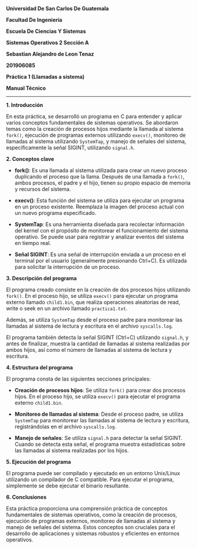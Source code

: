 ﻿**Universidad De San Carlos De Guatemala**
 
**Facultad De Ingeniería**

**Escuela De Ciencias Y Sistemas**

**Sistemas Operativos 2 Sección A**

**Sebastian Alejandro de Leon Tenaz**

**201906085**

**Práctica 1 (Llamadas a sistema)**

**Manual Técnico**

---

**1. Introducción**

En esta práctica, se desarrolló un programa en C para entender y aplicar varios conceptos fundamentales de sistemas operativos. Se abordaron temas como la creación de procesos hijos mediante la llamada al sistema `fork()`, ejecución de programas externos utilizando `execv()`, monitoreo de llamadas al sistema utilizando `SystemTap`, y manejo de señales del sistema, específicamente la señal SIGINT, utilizando `signal.h`.

**2. Conceptos clave**

- **fork()**: Es una llamada al sistema utilizada para crear un nuevo proceso duplicando el proceso que la llama. Después de una llamada a `fork()`, ambos procesos, el padre y el hijo, tienen su propio espacio de memoria y recursos del sistema.

- **execv()**: Esta función del sistema se utiliza para ejecutar un programa en un proceso existente. Reemplaza la imagen del proceso actual con un nuevo programa especificado.

- **SystemTap**: Es una herramienta diseñada para recolectar información del kernel con el propósito de monitorear el funcionamiento del sistema operativo. Se puede usar para registrar y analizar eventos del sistema en tiempo real.

- **Señal SIGINT**: Es una señal de interrupción enviada a un proceso en el terminal por el usuario (generalmente presionando Ctrl+C). Es utilizada para solicitar la interrupción de un proceso.

**3. Descripción del programa**

El programa creado consiste en la creación de dos procesos hijos utilizando `fork()`. En el proceso hijo, se utiliza `execv()` para ejecutar un programa externo llamado `child1.bin`, que realiza operaciones aleatorias de read, write o seek en un archivo llamado `practica1.txt`.

Además, se utiliza `SystemTap` desde el proceso padre para monitorear las llamadas al sistema de lectura y escritura en el archivo `syscalls.log`.

El programa también detecta la señal SIGINT (Ctrl+C) utilizando `signal.h`, y antes de finalizar, muestra la cantidad de llamadas al sistema realizadas por ambos hijos, así como el número de llamadas al sistema de lectura y escritura.

**4. Estructura del programa**

El programa consta de las siguientes secciones principales:

- **Creación de procesos hijos**: Se utiliza `fork()` para crear dos procesos hijos. En el proceso hijo, se utiliza `execv()` para ejecutar el programa externo `child1.bin`.

- **Monitoreo de llamadas al sistema**: Desde el proceso padre, se utiliza `SystemTap` para monitorear las llamadas al sistema de lectura y escritura, registrándolas en el archivo `syscalls.log`.

- **Manejo de señales**: Se utiliza `signal.h` para detectar la señal SIGINT. Cuando se detecta esta señal, el programa muestra estadísticas sobre las llamadas al sistema realizadas por los hijos.

**5. Ejecución del programa**

El programa puede ser compilado y ejecutado en un entorno Unix/Linux utilizando un compilador de C compatible. Para ejecutar el programa, simplemente se debe ejecutar el binario resultante.

**6. Conclusiones**

Esta práctica proporciona una comprensión práctica de conceptos fundamentales de sistemas operativos, como la creación de procesos, ejecución de programas externos, monitoreo de llamadas al sistema y manejo de señales del sistema. Estos conceptos son cruciales para el desarrollo de aplicaciones y sistemas robustos y eficientes en entornos operativos.

